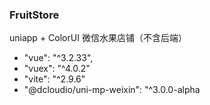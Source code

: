 ### FruitStore
uniapp + ColorUI 微信水果店铺（不含后端）

-  "vue": "^3.2.33",
-  "vuex": "^4.0.2"
-  "vite": "^2.9.6"
-  "@dcloudio/uni-mp-weixin": "^3.0.0-alpha